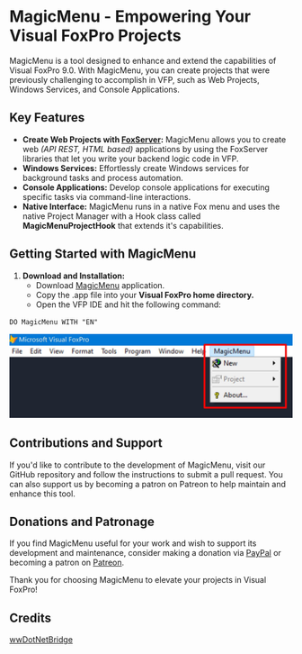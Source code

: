 # MagicMenu - Empowering Your Visual FoxPro Projects

MagicMenu is a tool designed to enhance and extend the capabilities of Visual FoxPro 9.0. With MagicMenu, you can create projects that were previously challenging to accomplish in VFP, such as Web Projects, Windows Services, and Console Applications.

## Key Features

- **Create Web Projects with [FoxServer](https://github.com/VFPLegacy/FoxServer):** MagicMenu allows you to create web _(API REST, HTML based)_ applications by using the FoxServer libraries that let you write your backend logic code in VFP.
- **Windows Services:** Effortlessly create Windows services for background tasks and process automation.
- **Console Applications:** Develop console applications for executing specific tasks via command-line interactions.
- **Native Interface:** MagicMenu runs in a native Fox menu and uses the native Project Manager with a Hook class called **MagicMenuProjectHook** that extends it's capabilities.

## Getting Started with MagicMenu

1. **Download and Installation:**
   - Download [MagicMenu](https://github.com/VFPLegacy/MagicMenu/releases/download/v1.0.1/MagicMenu-v101.app.zip) application.
   - Copy the .app file into your **Visual FoxPro home directory.**
   - Open the VFP IDE and hit the following command:
```xBase
DO MagicMenu WITH "EN"
```
![Native Menu](images/MagicMenu01.jpg)


## Contributions and Support

If you'd like to contribute to the development of MagicMenu, visit our GitHub repository and follow the instructions to submit a pull request. You can also support us by becoming a patron on Patreon to help maintain and enhance this tool.

## Donations and Patronage

If you find MagicMenu useful for your work and wish to support its development and maintenance, consider making a donation via [PayPal](https://www.paypal.com/donate/?hosted_button_id=LXQYXFP77AD2G) or becoming a patron on [Patreon](https://www.patreon.com/IrwinRodriguez).

Thank you for choosing MagicMenu to elevate your projects in Visual FoxPro!

## Credits
[wwDotNetBridge](https://github.com/RickStrahl/wwDotnetBridge)
